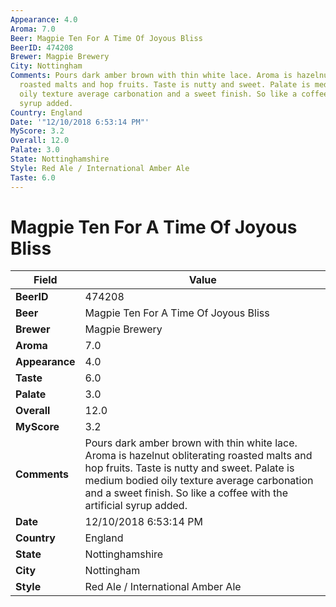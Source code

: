 ```yaml
---
Appearance: 4.0
Aroma: 7.0
Beer: Magpie Ten For A Time Of Joyous Bliss
BeerID: 474208
Brewer: Magpie Brewery
City: Nottingham
Comments: Pours dark amber brown with thin white lace. Aroma is hazelnut obliterating
  roasted malts and hop fruits. Taste is nutty and sweet. Palate is medium bodied
  oily texture average carbonation and a sweet finish. So like a coffee with the artificial
  syrup added.
Country: England
Date: '"12/10/2018 6:53:14 PM"'
MyScore: 3.2
Overall: 12.0
Palate: 3.0
State: Nottinghamshire
Style: Red Ale / International Amber Ale
Taste: 6.0
---
```


# Magpie Ten For A Time Of Joyous Bliss

| Field         | Value |
|---------------|-------|
| **BeerID** | 474208 |
| **Beer** | Magpie Ten For A Time Of Joyous Bliss |
| **Brewer** | Magpie Brewery |
| **Aroma** | 7.0 |
| **Appearance** | 4.0 |
| **Taste** | 6.0 |
| **Palate** | 3.0 |
| **Overall** | 12.0 |
| **MyScore** | 3.2 |
| **Comments** | Pours dark amber brown with thin white lace. Aroma is hazelnut obliterating roasted malts and hop fruits. Taste is nutty and sweet. Palate is medium bodied oily texture average carbonation and a sweet finish. So like a coffee with the artificial syrup added. |
| **Date** | 12/10/2018 6:53:14 PM |
| **Country** | England |
| **State** | Nottinghamshire |
| **City** | Nottingham |
| **Style** | Red Ale / International Amber Ale |
